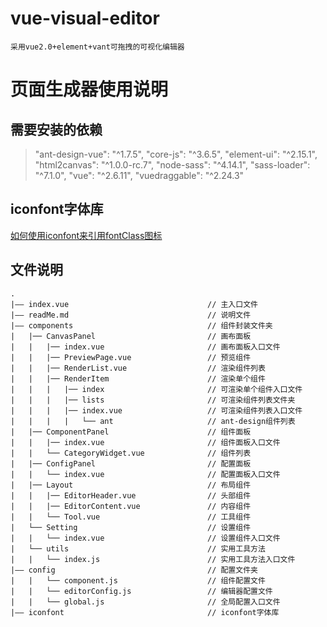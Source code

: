 # vue-visual-editor
`采用vue2.0+element+vant可拖拽的可视化编辑器`

页面生成器使用说明
=================

需要安装的依赖
-------------

>"ant-design-vue": "^1.7.5", 
>"core-js": "^3.6.5", 
>"element-ui": "^2.15.1", 
>"html2canvas": "^1.0.0-rc.7", 
>"node-sass": "^4.14.1", 
>"sass-loader": "^7.1.0", 
>"vue": "^2.6.11", 
>"vuedraggable": "^2.24.3" 

**iconfont**字体库
-----------------
[如何使用iconfont来引用fontClass图标](https://blog.csdn.net/weixin_43630802/article/details/103663758)

文件说明
-----------
```
.
|—— index.vue                               // 主入口文件
|—— readMe.md                               // 说明文件
|—— components                              // 组件封装文件夹
|   |── CanvasPanel                         // 画布面板
|   |   |── index.vue                       // 画布面板入口文件
|   |   |── PreviewPage.vue                 // 预览组件
|   |   |── RenderList.vue                  // 渲染组件列表
|   |   |── RenderItem                      // 渲染单个组件
|   |   |   |── index                       // 可渲染单个组件入口文件
|   |   |   |── lists                       // 可渲染组件列表文件夹
|   |   |   |── index.vue                   // 可渲染组件列表入口文件
|   |   |   |   └── ant                     // ant-design组件列表
|   |── ComponentPanel                      // 组件面板
|   |   |── index.vue                       // 组件面板入口文件
|   |   └── CategoryWidget.vue              // 组件列表
|   |── ConfigPanel                         // 配置面板
|   |   └── index.vue                       // 配置面板入口文件
|   |── Layout                              // 布局组件
|   |   |── EditorHeader.vue                // 头部组件
|   |   |── EditorContent.vue               // 内容组件
|   |   └── Tool.vue                        // 工具组件
|   └── Setting                             // 设置组件
|   |   └── index.vue                       // 设置组件入口文件
|   └── utils                               // 实用工具方法
|   |   └── index.js                        // 实用工具方法入口文件
|—— config                                  // 配置文件夹
|   |   └── component.js                    // 组件配置文件
|   |   └── editorConfig.js                 // 编辑器配置文件
|   |   └── global.js                       // 全局配置入口文件
|—— iconfont                                // iconfont字体库

```